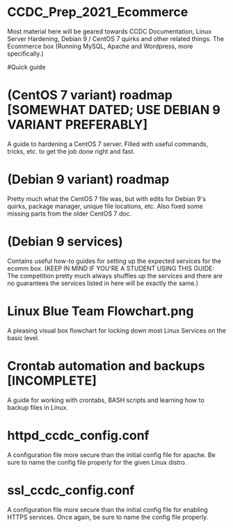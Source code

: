 # CCDC_Prep_2021_Ecommerce
Most material here will be geared towards CCDC Documentation, Linux Server Hardening, Debian 9 / CentOS 7 quirks and other related things. The Ecommerce box (Running MySQL, Apache and Wordpress, more specifically.)

#Quick guide

# (CentOS 7 variant) roadmap [SOMEWHAT DATED; USE DEBIAN 9 VARIANT PREFERABLY] 
A guide to hardening a CentOS 7 server. Filled with useful commands, 
tricks, etc. to get the job done right and fast.

# (Debian 9 variant) roadmap 
Pretty much what the CentOS 7 file was, but with edits for Debian 9's quirks, package manager, unique file locations, etc. 
Also fixed some missing parts from the older CentOS 7 doc.

# (Debian 9 services) 
Contains useful how-to guides for setting up the expected services for the ecomm box. (KEEP IN MIND IF YOU'RE A STUDENT USING THIS GUIDE: The competition
pretty much always shuffles up the services and there are no guarantees the services listed in here will be exactly the same.)

# Linux Blue Team Flowchart.png
A pleasing visual box flowchart for locking down most Linux Services on the basic level.  

# Crontab automation and backups [INCOMPLETE] 
A guide for working with crontabs, BASH scripts and learning how to backup files in Linux.   

# httpd_ccdc_config.conf
A configuration file more secure than the initial config file for apache. Be sure to name the config file properly for the given Linux distro.

# ssl_ccdc_config.conf
A configuration file more secure than the initial config file for enabling HTTPS services. Once again, be sure to name the config file properly.

